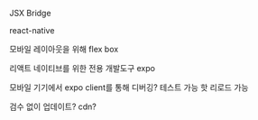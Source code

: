 JSX
Bridge

react-native

모바일 레이아웃을 위해
flex box

리액트 네이티브를 위한 전용 개발도구
expo

모바일 기기에서 expo client를 통해 디버깅? 테스트 가능
핫 리로드 가능

검수 없이 업데이트?
cdn?

